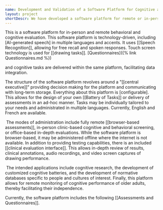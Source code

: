 ```yaml
---
name: Development and Validation of a Software Platform for Cognitive and Behavioral Assessments.
layout: project
shortDescr: We have developed a software platform for remote or in-person cognitive and behavioral assessments that incorporates speech recognition, AI generated speech and touch screen technologies. The result is a sophisticated platform for development and deployment of assessments in healthy and disease populations along with a backend interface for interpretation and assessments of participant and patient results. 
---
```

This is a software platform for in-person and remote behavioral and cognitive evaluation. This software platform is technology-driven, including [AI-generated speech] in multiple languages and accents. It uses [[Speech Recognition]], allowing for free recall and spoken responses. Touch screen technology is used for [[drawing tasks]]. [Questionnaires]({% link Questionnaires.md %})


 and cognitive tasks are delivered within the same platform, facilitating data integration. 

The structure of the software platform revolves around a "[[central executive]]"  providing decision making for the platform and communicating with long-term storage. Everything about this platform is [configurable]. This allows for the design of your own [[Battery of Tasks]] or delivery of assessments in an ad-hoc manner. Tasks may be individually tailored to your needs and administrated in multiple languages. Currently, English and French are available.

 The modes of administration include fully remote [[browser-based assessments]], in-person clinic-based cognitive and behavioral screening, or office-based in-depth evaluations. While the software platform is browser-based, it may be administered offline where the internet is not available. In addition to providing testing capabilities, there is an included [[clinical evaluation interface]]. This allows in-depth review of results, clinical annotations, audio recordings, and video screen captures of drawing performance. 

 The intended applications include cognitive research, the development of customized cognitive batteries, and the development of normative databases specific to people and cultures of interest. Finally, this platform allows for remote monitoring of cognitive performance of older adults, thereby facilitating their independence.

Currently, the software platform includes the following [[Assessments and Questionnaires]].
